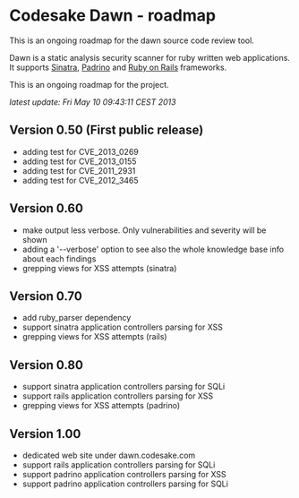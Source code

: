 # Codesake Dawn - roadmap

This is an ongoing roadmap for the dawn source code review tool.

Dawn is a static analysis security scanner for ruby written web applications.
It supports [Sinatra](http://www.sinatrarb.com),
[Padrino](http://www.padrinorb.com) and [Ruby on Rails](http://rubyonrails.org)
frameworks. 

This is an ongoing roadmap for the project.

_latest update: Fri May 10 09:43:11 CEST 2013_

## Version 0.50 (First public release)

* adding test for CVE\_2013\_0269
* adding test for CVE\_2013\_0155
* adding test for CVE\_2011\_2931
* adding test for CVE\_2012\_3465

## Version 0.60

* make output less verbose. Only vulnerabilities and severity will be shown 
* adding a '--verbose' option to see also the whole knowledge base info about each findings
* grepping views for XSS attempts (sinatra)

## Version 0.70 

* add ruby\_parser dependency
* support sinatra application controllers parsing for XSS
* grepping views for XSS attempts (rails)

## Version 0.80

* support sinatra application controllers parsing for SQLi
* support rails application controllers parsing for XSS
* grepping views for XSS attempts (padrino)

## Version 1.00

* dedicated web site under dawn.codesake.com
* support rails application controllers parsing for SQLi
* support padrino application controllers parsing for XSS
* support padrino application controllers parsing for SQLi
